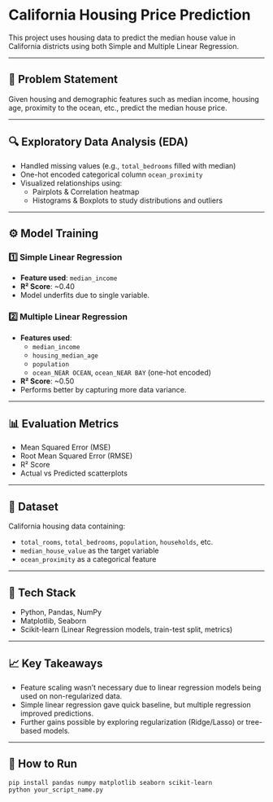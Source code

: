 # California Housing Price Prediction

This project uses housing data to predict the median house value in California districts using both Simple and Multiple Linear Regression.

---

## 📌 Problem Statement
Given housing and demographic features such as median income, housing age, proximity to the ocean, etc., predict the median house price.

---

## 🔍 Exploratory Data Analysis (EDA)
- Handled missing values (e.g., `total_bedrooms` filled with median)
- One-hot encoded categorical column `ocean_proximity`
- Visualized relationships using:
  - Pairplots & Correlation heatmap
  - Histograms & Boxplots to study distributions and outliers

---

## ⚙️ Model Training

### 1️⃣ Simple Linear Regression  
- **Feature used**: `median_income`  
- **R² Score**: ~0.40  
- Model underfits due to single variable.

### 2️⃣ Multiple Linear Regression  
- **Features used**:  
  - `median_income`  
  - `housing_median_age`  
  - `population`  
  - `ocean_NEAR OCEAN`, `ocean_NEAR BAY` (one-hot encoded)
- **R² Score**: ~0.50  
- Performs better by capturing more data variance.

---

## 📊 Evaluation Metrics
- Mean Squared Error (MSE)  
- Root Mean Squared Error (RMSE)  
- R² Score  
- Actual vs Predicted scatterplots

---

## 📁 Dataset
California housing data containing:
- `total_rooms`, `total_bedrooms`, `population`, `households`, etc.
- `median_house_value` as the target variable
- `ocean_proximity` as a categorical feature

---

## 🔧 Tech Stack
- Python, Pandas, NumPy  
- Matplotlib, Seaborn  
- Scikit-learn (Linear Regression models, train-test split, metrics)

---

## 📈 Key Takeaways
- Feature scaling wasn’t necessary due to linear regression models being used on non-regularized data.
- Simple linear regression gave quick baseline, but multiple regression improved predictions.
- Further gains possible by exploring regularization (Ridge/Lasso) or tree-based models.

---

## 🚀 How to Run
```bash
pip install pandas numpy matplotlib seaborn scikit-learn
python your_script_name.py
